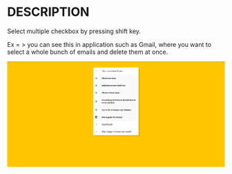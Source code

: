 # DESCRIPTION

Select multiple checkbox by pressing shift key.

Ex = > you can see this in application such as Gmail, where you want to select a whole bunch of emails and delete them at once.

![ScreenShot](Background_Image.PNG)